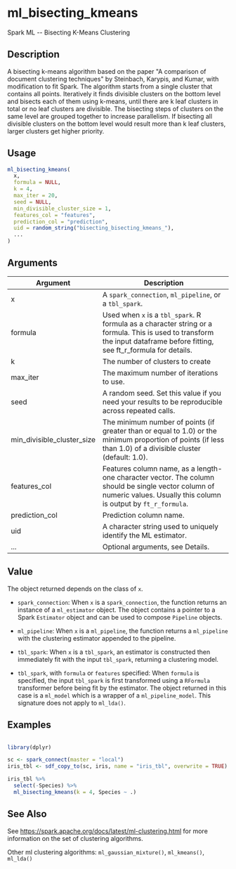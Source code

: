 # ml_bisecting_kmeans


Spark ML -- Bisecting K-Means Clustering




## Description

A bisecting k-means algorithm based on the paper "A comparison of document clustering techniques" by Steinbach, Karypis, and Kumar, with modification to fit Spark. The algorithm starts from a single cluster that contains all points. Iteratively it finds divisible clusters on the bottom level and bisects each of them using k-means, until there are k leaf clusters in total or no leaf clusters are divisible. The bisecting steps of clusters on the same level are grouped together to increase parallelism. If bisecting all divisible clusters on the bottom level would result more than k leaf clusters, larger clusters get higher priority.





## Usage
```r
ml_bisecting_kmeans(
  x,
  formula = NULL,
  k = 4,
  max_iter = 20,
  seed = NULL,
  min_divisible_cluster_size = 1,
  features_col = "features",
  prediction_col = "prediction",
  uid = random_string("bisecting_bisecting_kmeans_"),
  ...
)
```




## Arguments


Argument      |Description
------------- |----------------
x | A ``spark_connection``, ``ml_pipeline``, or a ``tbl_spark``.
formula | Used when ``x`` is a ``tbl_spark``. R formula as a character string or a formula. This is used to transform the input dataframe before fitting, see ft_r_formula for details.
k | The number of clusters to create
max_iter | The maximum number of iterations to use.
seed | A random seed. Set this value if you need your results to be reproducible across repeated calls.
min_divisible_cluster_size | The minimum number of points (if greater than or equal to 1.0) or the minimum proportion of points (if less than 1.0) of a divisible cluster (default: 1.0).
features_col | Features column name, as a length-one character vector. The column should be single vector column of numeric values. Usually this column is output by `ft_r_formula`.
prediction_col | Prediction column name.
uid | A character string used to uniquely identify the ML estimator.
... | Optional arguments, see Details.





## Value

The object returned depends on the class of ``x``.


  
*  `spark_connection`: When `x` is a `spark_connection`, the function returns an instance of a `ml_estimator` object. The object contains a pointer to
  a Spark `Estimator` object and can be used to compose
  `Pipeline` objects.

  
*  `ml_pipeline`: When `x` is a `ml_pipeline`, the function returns a `ml_pipeline` with
  the clustering estimator appended to the pipeline.

  
*  `tbl_spark`: When `x` is a `tbl_spark`, an estimator is constructed then
  immediately fit with the input `tbl_spark`, returning a clustering model.

  
*  `tbl_spark`, with `formula` or `features` specified: When `formula`
    is specified, the input `tbl_spark` is first transformed using a
    `RFormula` transformer before being fit by
    the estimator. The object returned in this case is a `ml_model` which is a
    wrapper of a `ml_pipeline_model`. This signature does not apply to `ml_lda()`.






## Examples

```r

library(dplyr)

sc <- spark_connect(master = "local")
iris_tbl <- sdf_copy_to(sc, iris, name = "iris_tbl", overwrite = TRUE)

iris_tbl %>%
  select(-Species) %>%
  ml_bisecting_kmeans(k = 4, Species ~ .)

```






## See Also

See https://spark.apache.org/docs/latest/ml-clustering.html for
  more information on the set of clustering algorithms.

Other ml clustering algorithms: 
`ml_gaussian_mixture()`,
`ml_kmeans()`,
`ml_lda()`




